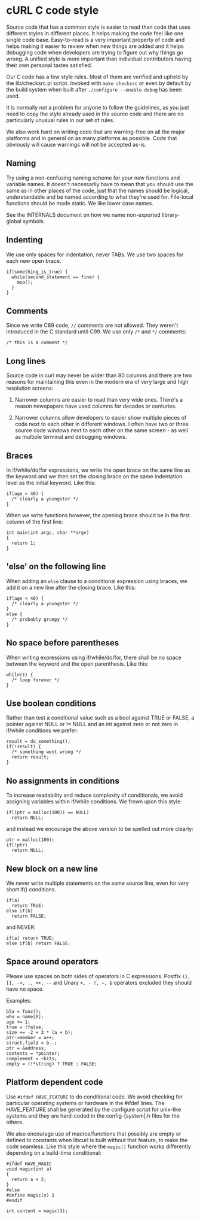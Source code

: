 # cURL C code style

Source code that has a common style is easier to read than code that uses
different styles in different places. It helps making the code feel like one
single code base. Easy-to-read is a very important property of code and helps
making it easier to review when new things are added and it helps debugging
code when developers are trying to figure out why things go wrong. A unified
style is more important than individual contributors having their own personal
tastes satisfied.

Our C code has a few style rules. Most of them are verified and upheld by the
lib/checksrc.pl script. Invoked with `make checksrc` or even by default by the
build system when built after `./configure --enable-debug` has been used.

It is normally not a problem for anyone to follow the guidelines, as you just
need to copy the style already used in the source code and there are no
particularly unusual rules in our set of rules.

We also work hard on writing code that are warning-free on all the major
platforms and in general on as many platforms as possible. Code that obviously
will cause warnings will not be accepted as-is.

## Naming

Try using a non-confusing naming scheme for your new functions and variable
names. It doesn't necessarily have to mean that you should use the same as in
other places of the code, just that the names should be logical,
understandable and be named according to what they're used for. File-local
functions should be made static. We like lower case names.

See the INTERNALS document on how we name non-exported library-global symbols.

## Indenting

We use only spaces for indentation, never TABs. We use two spaces for each new
open brace.

    if(something_is_true) {
      while(second_statement == fine) {
        moo();
      }
    }

## Comments

Since we write C89 code, `//` comments are not allowed. They weren't
introduced in the C standard until C99. We use only `/*` and `*/` comments:

    /* this is a comment */

## Long lines

Source code in curl may never be wider than 80 columns and there are two
reasons for maintaining this even in the modern era of very large and high
resolution screens:

1. Narrower columns are easier to read than very wide ones. There's a reason
   newspapers have used columns for decades or centuries.

2. Narrower columns allow developers to easier show multiple pieces of code
   next to each other in different windows. I often have two or three source
   code windows next to each other on the same screen - as well as multiple
   terminal and debugging windows.

## Braces

In if/while/do/for expressions, we write the open brace on the same line as
the keyword and we then set the closing brace on the same indentation level as
the initial keyword. Like this:

    if(age < 40) {
      /* clearly a youngster */
    }

When we write functions however, the opening brace should be in the first
column of the first line:

    int main(int argc, char **argv)
    {
      return 1;
    }

## 'else' on the following line

When adding an `else` clause to a conditional expression using braces, we add
it on a new line after the closing brace. Like this:

    if(age < 40) {
      /* clearly a youngster */
    }
    else {
      /* probably grumpy */
    }

## No space before parentheses

When writing expressions using if/while/do/for, there shall be no space
between the keyword and the open parenthesis. Like this:

    while(1) {
      /* loop forever */
    }

## Use boolean conditions

Rather than test a conditional value such as a bool against TRUE or FALSE, a
pointer against NULL or != NULL and an int against zero or not zero in
if/while conditions we prefer:

    result = do_something();
    if(!result) {
      /* something went wrong */
      return result;
    }

## No assignments in conditions

To increase readability and reduce complexity of conditionals, we avoid
assigning variables within if/while conditions. We frown upon this style:

    if((ptr = malloc(100)) == NULL)
      return NULL;

and instead we encourage the above version to be spelled out more clearly:

    ptr = malloc(100);
    if(!ptr)
      return NULL;

## New block on a new line

We never write multiple statements on the same source line, even for very
short if() conditions.

    if(a)
      return TRUE;
    else if(b)
      return FALSE;

and NEVER:

    if(a) return TRUE;
    else if(b) return FALSE;

## Space around operators

Please use spaces on both sides of operators in C expressions.  Postfix `(),
[], ->, ., ++, --` and Unary `+, - !, ~, &` operators excluded they should
have no space.

Examples:

    bla = func();
    who = name[0];
    age += 1;
    true = !false;
    size += -2 + 3 * (a + b);
    ptr->member = a++;
    struct.field = b--;
    ptr = &address;
    contents = *pointer;
    complement = ~bits;
    empty = (!*string) ? TRUE : FALSE;

## Platform dependent code

Use `#ifdef HAVE_FEATURE` to do conditional code. We avoid checking for
particular operating systems or hardware in the #ifdef lines. The HAVE_FEATURE
shall be generated by the configure script for unix-like systems and they are
hard-coded in the config-[system].h files for the others.

We also encourage use of macros/functions that possibly are empty or defined
to constants when libcurl is built without that feature, to make the code
seamless. Like this style where the `magic()` function works differently
depending on a build-time conditional:

    #ifdef HAVE_MAGIC
    void magic(int a)
    {
      return a + 2;
    }
    #else
    #define magic(x) 1
    #endif

    int content = magic(3);
